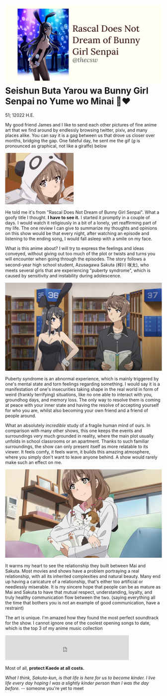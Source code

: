 ![preview](./preview.png)
Seishun Buta Yarou wa Bunny Girl Senpai no Yume wo Minai 🐇❤️
============================================================

51; 12022 H.E.

My good friend James and I like to send each other pictures of fine
anime art that we find around by endlessly browsing twitter, pixiv, and
many places alike. You can say it is a gag between us that drove us
closer over months, bridging the gap. One fateful day, he sent me the
gif (*g* is pronounced as graphical, not like a giraffe) below

![That one picture](kaede.gif)

He told me it\'s from \"Rascal Does Not Dream of Bunny Girl Senpai\".
What a goofy title I thought. **I have to see it.** I started it
promptly in a couple of days. I would watch it religiously in a bit of a
lonely, yet reaffirming part of my life. The one review I can give to
summarize my thoughts and opinions on this show would be that every
night, after watching an episode and listening to the ending song, I
would fall asleep with a smile on my face.

What is this anime about? I will try to express the feelings and ideas
conveyed, without giving out too much of the plot or twists and turns
you will encounter when going through the episodes. The story follows a
second-year high school student, Azusagawa Sakuta (梓川 咲太), who meets
several girls that are experiencing \"puberty syndrome\", which is
caused by sensitivity and instability during adolescence.

![Sakurajima Mai and Azusagawa Sakuta](library.png)

Puberty syndrome is an abnormal experience, which is mainly triggered by
one\'s mental state and torn feelings regarding something. I would say
it is a manifestation of one\'s insecurities taking shape in the real
world in form of weird (frankly terrifying) situations, like no one able
to interact with you, groundhog days, and memory loss. The only way to
resolve them is coming at peace with your inner state and having the
resolve of accepting yourself for who you are, whilst also becoming your
own friend and a friend of people around.

What an absolutely *incredible* study of a fragile human mind of ours.
In comparison with many other shows, this one keeps the events and
surroundings very much grounded in reality, where the main plot usually
unfolds in school classrooms or an apartment. Thanks to such familiar
surroundings, the show can only present itself as more relatable to its
viewer. It feels comfy, it feels warm, it builds this amazing
atmosphere, where you simply don\'t want to leave anyone behind. A show
would rarely make such an effect on me.

![Panda Kaede](kaede.png)

It warms my heart to see the relationship they built between Mai and
Sakuta. Most movies and shows have a problem portraying a real
relationship, with all its inherited complexities and natural beauty.
Many end up having a caricature of a relationship, that\'s either too
artificial or needlessly miserable. It is my sincere hope that people
can be as mature as Mai and Sakuta to have that mutual respect,
understanding, loyalty, and truly healthy communication flow between the
two. (saying everything all the time that bothers you is not an example
of good communication, have a restraint)

The art is unique. I\'m amazed how they found the most perfect
soundtrack for the show. I cannot ignore one of the coolest opening
songs to date, which is the top 3 of my anime music collection

<iframe src="https://open.spotify.com/embed/track/7jEwBMtA7gM43NxiuvfF3h" width="79%" height="80" frameborder="0" allowtransparency="true" allow="encrypted-media"></iframe>

Most of all, **protect Kaede at all costs.**

*What I think, Sakuta-kun, is that life is here for us to become kinder.
I live* *life every day hoping I was a slightly kinder person than I was
the day before.* -- someone you\'re yet to meet
